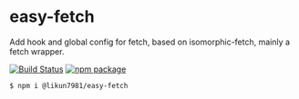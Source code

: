 # easy-fetch
Add hook and global config for fetch, based on isomorphic-fetch, mainly a fetch wrapper.

[![Build Status](https://travis-ci.org/likun7981/easy-fetch.svg?branch=master)](https://travis-ci.org/likun7981/easy-fetch)
[![npm package](https://img.shields.io/npm/v/@likun7981/easy-fetch.svg)](https://www.npmjs.com/package/@likun7981/easy-fetch) 

```bash
$ npm i @likun7981/easy-fetch
```
